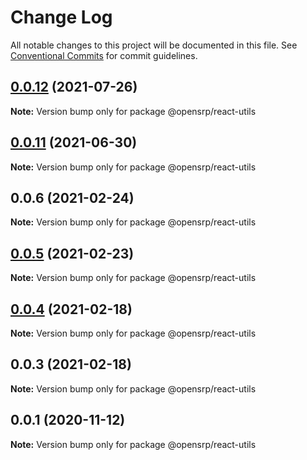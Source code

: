 # Change Log

All notable changes to this project will be documented in this file.
See [Conventional Commits](https://conventionalcommits.org) for commit guidelines.

## [0.0.12](https://github.com/opensrp/web/compare/@opensrp/react-utils@0.0.10...@opensrp/react-utils@0.0.12) (2021-07-26)

**Note:** Version bump only for package @opensrp/react-utils

## [0.0.11](https://github.com/opensrp/web/compare/@opensrp/react-utils@0.0.10...@opensrp/react-utils@0.0.11) (2021-06-30)

**Note:** Version bump only for package @opensrp/react-utils

## 0.0.6 (2021-02-24)

**Note:** Version bump only for package @opensrp/react-utils

## [0.0.5](https://github.com/opensrp/web/compare/@opensrp/react-utils@0.0.4...@opensrp/react-utils@0.0.5) (2021-02-23)

**Note:** Version bump only for package @opensrp/react-utils

## [0.0.4](https://github.com/opensrp/web/compare/@opensrp/react-utils@0.0.3...@opensrp/react-utils@0.0.4) (2021-02-18)

**Note:** Version bump only for package @opensrp/react-utils

## 0.0.3 (2021-02-18)

**Note:** Version bump only for package @opensrp/react-utils

## 0.0.1 (2020-11-12)

**Note:** Version bump only for package @opensrp/react-utils
